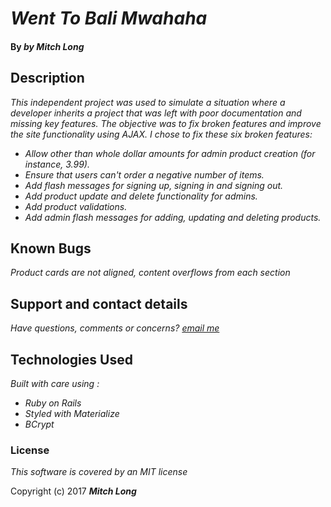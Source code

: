 # _Went To Bali Mwahaha_

#### By _**by Mitch Long**_

## Description

_This independent project was used to simulate a situation where a developer inherits a project that was left with poor documentation and missing key features.  The objective was to fix broken features and improve the site functionality using AJAX. I chose to fix these six broken features:_


* _Allow other than whole dollar amounts for admin product creation (for instance, 3.99)._
* _Ensure that users can't order a negative number of items._
* _Add flash messages for signing up, signing in and signing out._
* _Add product update and delete functionality for admins._
* _Add product validations._
* _Add admin flash messages for adding, updating and deleting products._


## Known Bugs

_Product cards are not aligned, content overflows from each section_

## Support and contact details

_Have questions, comments or concerns? [email me](mailto:meechllada@gmail.com)_

## Technologies Used

_Built with care using :_
* _Ruby on Rails_
* _Styled with Materialize_
* _BCrypt_


### License

*This software is covered by an MIT license*

Copyright (c) 2017 **_Mitch Long_**
